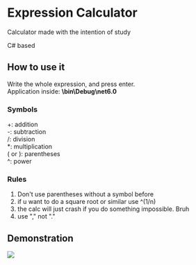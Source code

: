 # Expression Calculator
Calculator made with the intention of study

C# based

## How to use it
Write the whole expression, and press enter. \
Application inside: **\bin\Debug\net6.0**

### Symbols
+: addition \
-: subtraction \
/: division \
*: multiplication \
( or ): parentheses \
^: power

### Rules
1. Don't use parentheses without a symbol before
2. if u want to do a square root or similar use ^(1/n)
3. the calc will just crash if you do something impossible. Bruh
4. use "," not "."

## Demonstration
![](https://github.com/ExpressionCalc/RMgif.gif)